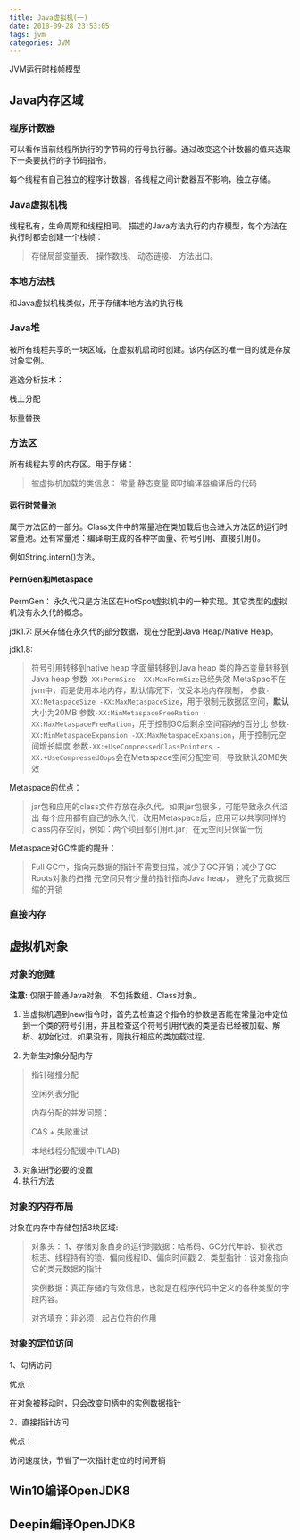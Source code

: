 ```yaml
---
title: Java虚拟机(一)
date: 2018-09-28 23:53:05
tags: jvm
categories: JVM
---
```

JVM运行时栈帧模型

<!-- more --> 
## Java内存区域

### 程序计数器
可以看作当前线程所执行的字节码的行号执行器。通过改变这个计数器的值来选取下一条要执行的字节码指令。

每个线程有自己独立的程序计数器，各线程之间计数器互不影响，独立存储。

### Java虚拟机栈
线程私有，生命周期和线程相同。
描述的Java方法执行的内存模型，每个方法在执行时都会创建一个栈帧：
> 存储局部变量表、
> 操作数栈、
> 动态链接、
> 方法出口。

### 本地方法栈
和Java虚拟机栈类似，用于存储本地方法的执行栈

### Java堆
被所有线程共享的一块区域，在虚拟机启动时创建。该内存区的唯一目的就是存放对象实例。

逃逸分析技术：

栈上分配

标量替换

### 方法区
所有线程共享的内存区。用于存储：
> 被虚拟机加载的类信息：
> 常量
> 静态变量
> 即时编译器编译后的代码

#### 运行时常量池

属于方法区的一部分。Class文件中的常量池在类加载后也会进入方法区的运行时常量池。还有常量池：编译期生成的各种字面量、符号引用、直接引用()。

例如String.intern()方法。

#### PernGen和Metaspace
PermGen：
永久代只是方法区在HotSpot虚拟机中的一种实现。其它类型的虚拟机没有永久代的概念。

jdk1.7:
原来存储在永久代的部分数据，现在分配到Java Heap/Native Heap。

jdk1.8:
> 符号引用转移到native heap
> 字面量转移到Java heap
> 类的静态变量转移到Java heap
> 参数`-XX:PermSize -XX:MaxPermSize`已经失效
> MetaSpac不在jvm中，而是使用本地内存，默认情况下，仅受本地内存限制，
> 参数`-XX:MetaspaceSize -XX:MaxMetaspaceSize`，用于限制元数据区空间，**默认**大小为20MB
> 参数`-XX:MinMetaspaceFreeRation -XX:MaxMetaspaceFreeRation`，用于控制GC后剩余空间容纳的百分比
> 参数`-XX:MinMetaspaceExpansion -XX:MaxMetaspaceExpansion`，用于控制元空间增长幅度
> 参数`-XX:+UseCompressedClassPointers -XX:+UseCompressedOops`会在Metaspace空间分配空间，导致默认20MB失效

Metaspace的优点：
> jar包和应用的class文件存放在永久代，如果jar包很多，可能导致永久代溢出
> 每个应用都有自己的永久代，改用Metaspace后，应用可以共享同样的class内存空间，例如：两个项目都引用rt.jar，在元空间只保留一份

Metaspace对GC性能的提升：
> Full GC中，指向元数据的指针不需要扫描，减少了GC开销；减少了GC Roots对象的扫描
> 元空间只有少量的指针指向Java heap，
> 避免了元数据压缩的开销

### 直接内存

## 虚拟机对象

### 对象的创建

**注意:** 仅限于普通Java对象，不包括数组、Class对象。

1. 当虚拟机遇到new指令时，首先去检查这个指令的参数是否能在常量池中定位到一个类的符号引用，并且检查这个符号引用代表的类是否已经被加载、解析、初始化过。如果没有，则执行相应的类加载过程。

2. 为新生对象分配内存
> 指针碰撞分配
> 
> 空闲列表分配
> 
> 内存分配的并发问题：
> 
> CAS + 失败重试
> 
> 本地线程分配缓冲(TLAB)

3. 对象进行必要的设置
4. 执行<init>方法

### 对象的内存布局

对象在内存中存储包括3块区域:

> 对象头：
>      1、存储对象自身的运行时数据：哈希码、GC分代年龄、锁状态标志、线程持有的锁、偏向线程ID、偏向时间戳
> 		2、类型指针：该对象指向它的类元数据的指针
> 
> 实例数据：真正存储的有效信息，也就是在程序代码中定义的各种类型的字段内容。
> 
> 对齐填充：非必须，起占位符的作用

### 对象的定位访问

1、句柄访问

优点：

在对象被移动时，只会改变句柄中的实例数据指针

2、直接指针访问

优点：

访问速度快，节省了一次指针定位的时间开销

## Win10编译OpenJDK8



## Deepin编译OpenJDK8
